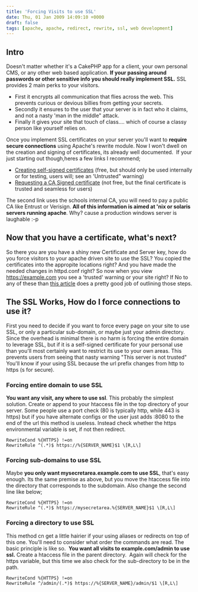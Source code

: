 ```yaml
---
title: 'Forcing Visits to use SSL'
date: Thu, 01 Jan 2009 14:09:10 +0000
draft: false
tags: [apache, apache, redirect, rewrite, ssl, web development]
---
```


Intro
-----

Doesn't matter whether it's a CakePHP app for a client, your own personal CMS, or any other web based application. **If your passing around passwords or other sensitive info you should really implement SSL.** SSL provides 2 main perks to your visitors.

*   First it encrypts all communication that flies across the web. This prevents curious or devious billies from getting your secrets.
*   Secondly it ensures to the user that your server is in fact who it claims, and not a nasty 'man in the middle" attack.
*   Finally it gives your site that touch of class.... which of course a classy person like yourself relies on.

Once you implement SSL certificates on your server you'll want to **require secure connections** using Apache's rewrite module. Now I won't dwell on the creation and signing of certificates, its already well documented.  If your just starting out though,heres a few links I recommend;

*   [Creating self-signed certificates](http://www.tc.umn.edu/~brams006/selfsign.html "Creating and Signing your own SSL Certificate") (free, but should only be used internally or for testing, users will; see an 'Untrusted" warning)
*   [Requesting a CA Signed certificate](http://www.google.com/url?sa=t&source=web&ct=res&cd=10&url=http%3A%2F%2Fwww.lsu.edu%2Fpki%2FSSL_Certificate_Apache.pdf&ei=Z8FcSbDRGaCY8gTdk7GHDQ&usg=AFQjCNELddGd6jW1_Dv1X-CaocEVa4rV2A&sig2=FQMNaM_RlhngJW3MSYiQzw "Generating a Certificate Signing Request") (not free, but the final certificate is trusted and seamless for users)

The second link uses the schools internal CA, you will need to pay a public CA like Entrust or Verisign. **All of this information is aimed at 'nix or solaris servers running apache**. Why? cause a production windows server is laughable :-p

Now that you have a certificate, what's next?
--------------------------------------------

So there you are you have a shiny new Certificate and Server key, how do you force visitors to your apache driven site to use the SSL? You copied the certificates into the appropite locations right? And you have made the needed changes in httpd.conf right? So now when you view https://example.com you see a 'trusted' warning or your site right? If No to any of these than [this article](http://www.sitepoint.com/article/securing-apache-2-server-ssl/ "Securing Apcche Server with SSL") does a pretty good job of outlining those steps.

The SSL Works, How do I force connections to use it?
----------------------------------------------------

First you need to decide if you want to force every page on your site to use SSL, or only a particular sub-domain, or maybe just your admin directory.  Since the overhead is minimal there is no harm is forcing the entire domain to leverage SSL, but if it is a self-signed certificate for your personal use than you'll most certainly want to restrict its use to your own areas. This prevents users from seeing that nasty warning "This server is not trusted" You'll know if your using SSL because the url prefix changes from http to https (s for secure).

### Forcing entire domain to use SSL

**You want any visit, any where to use ssl**. This probably the simplest solution. Create or append to your htaccess file in the top directory of your server. Some people use a port check (80 is typically http, while 443 is https) but if you have alternate configs or the user just adds :8080 to the end of the url this method is useless. Instead check whether the https environmental variable is set, if not then redirect.

```
RewriteCond %{HTTPS} !=on
RewriteRule ^(.*)$ https://%{SERVER_NAME}$1 \[R,L\]
```

### Forcing sub-domains to use SSL

Maybe **you only want mysecretarea.example.com to use SSL**, that's easy enough. Its the same premise as above, but you move the htaccess file into the directory that corresponds to the subdomain. Also change the second line like below;

```
RewriteCond %{HTTPS} !=on
RewriteRule ^(.*)$ https://mysecretarea.%{SERVER_NAME}$1 \[R,L\]
```

### Forcing a directory to use SSL

This method cn get a little hairier if your using aliases or redirects on top of this one. You'll need to consider what order the commands are read. The basic principle is like so.  **You want all visits to example.com/admin to use ssl.** Create a htaccess file in the parent directory.  Again will check for the https variable, but this time we also check for the sub-directory to be in the path.

```
RewriteCond %{HTTPS} !=on
RewriteRule ^/admin/(.*)$ https://%{SERVER_NAME}/admin/$1 \[R,L\]
```
